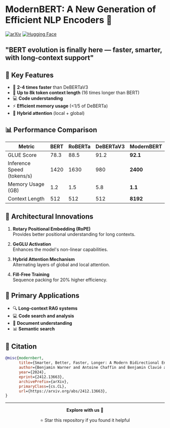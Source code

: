 # ModernBERT: A New Generation of Efficient NLP Encoders 🚀

[![arXiv](https://img.shields.io/badge/arXiv-2406.XXXXX-b31b1b.svg)](https://arxiv.org/abs/2412.13663)
[![Hugging Face](https://img.shields.io/badge/%F0%9F%A4%97%20Hugging%20Face-Models-yellow)](https://huggingface.co/answerdotai/ModernBERT-base)

## **"BERT evolution is finally here — faster, smarter, with long-context support"**

## 📌 Key Features

- 🚀 **2-4 times faster** than DeBERTaV3
- 📏 **Up to 8k token context length** (16 times longer than BERT)
- 💻 **Code understanding**
- ⚡ **Efficient memory usage** (<1/5 of DeBERTa)
- 🧩 **Hybrid attention** (local + global)

## 📊 Performance Comparison

| Metric               | BERT | RoBERTa | DeBERTaV3 | ModernBERT |
|----------------------|------|---------|-----------|------------|
| GLUE Score           | 78.3 | 88.5    | 91.2      | **92.1**   |
| Inference Speed (tokens/s)| 1420 | 1630    | 980       | **2400**   |
| Memory Usage (GB)    | 1.2  | 1.5     | 5.8       | **1.1**    |
| Context Length       | 512  | 512     | 512       | **8192**   |

## 🧠 Architectural Innovations

1. **Rotary Positional Embedding (RoPE)**  
   Provides better positional understanding for long contexts.

2. **GeGLU Activation**  
   Enhances the model's non-linear capabilities.

3. **Hybrid Attention Mechanism**  
   Alternating layers of global and local attention.

4. **Fill-Free Training**  
   Sequence packing for 20% higher efficiency.

## 🌟 Primary Applications

- 🔍 **Long-context RAG systems**
- 💻 **Code search and analysis**
- 📰 **Document understanding**
- 📊 **Semantic search**

## 📜 Citation

```bibtex
@misc{modernbert,
      title={Smarter, Better, Faster, Longer: A Modern Bidirectional Encoder for Fast, Memory Efficient, and Long Context Finetuning and Inference}, 
      author={Benjamin Warner and Antoine Chaffin and Benjamin Clavié and Orion Weller and Oskar Hallström and Said Taghadouini and Alexis Gallagher and Raja Biswas and Faisal Ladhak and Tom Aarsen and Nathan Cooper and Griffin Adams and Jeremy Howard and Iacopo Poli},
      year={2024},
      eprint={2412.13663},
      archivePrefix={arXiv},
      primaryClass={cs.CL},
      url={https://arxiv.org/abs/2412.13663}, 
}
```

---

<div align="center">

**Explore with us 🚀**

⭐ Star this repository if you found it helpful

</div>